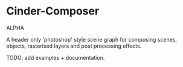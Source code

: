# Cinder-Composer

ALPHA

A header only 'photoshop' style scene graph for composing scenes, objects, rasterised layers and post processing effects.

TODO: add examples + documentation.


